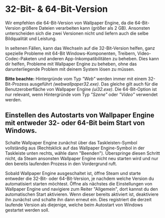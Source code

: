 # 32-Bit- & 64-Bit-Version

Wir empfehlen die 64-Bit-Version von Wallpaper Engine, da die 64-Bit-Version größere Dateien verarbeiten kann (größer als 2 GB). Ansonsten unterscheiden sich die zwei Versionen nicht und liefern auch die selbe Bildqualität und Leistung.

In seltenen Fällen, kann das Wechseln auf die 32-Bit-Version helfen, ganz spezielle Probleme mit 64-Bit Windows-Komponenten, Treibern, Video-Codec-Paketen und anderen App-Inkompatibilitäten zu beheben. Dies kann dir helfen, Probleme mit Wallpaper Engine zu beheben, ohne das darunterliegende Problem mit deinem System lösen zu müssen.

**Bitte beachte:** Hintergründe vom Typ *"Web"* werden immer mit einem 32-Bit-Prozess ausgeführt *(webwallpaper32.exe)*. Das gleiche gilt auch für die Benutzeroberfläche von Wallpaper Engine *(ui32.exe)*. Die 64-Bit-Option ist nur relevant, wenn Hintergründe vom Typ *"Szene"* oder *"Video"* verwendet werden.

## Einstellen des Autostarts von Wallpaper Engine mit entweder 32- oder 64-Bit beim Start von Windows.

Schalte Wallpaper Engine zunächst über das Taskleisten-Symbol vollständig aus (Rechtsklick auf das Wallpaper Engine-Symbol in der Taskleiste unten rechts, wähle dann "Beenden"). Überspringe diesen Schritt nicht, da Steam ansonsten Wallpaper Engine nicht neu starten wird und nur den bereits laufenden Prozess in den Vordergrund ruft.

Sobald Wallpaper Engine ausgeschaltet ist, öffne Steam und starte entweder die 32-Bit- oder 64-Bit-Version, je nachdem welche Version du automatisiert starten möchtest. Öffne als nächstes die Einstellungen von Wallpaper Engine und navigiere zum Reiter "Allgemein", dort kannst du den automatischen Start aktivieren. Wenn dieser bereits aktiviert ist, deaktiviere ihn zunächst und schalte ihn dann erneut ein. Dies registriert die derzeit laufende Version als diejenige, welche beim Autostart von Windows gestartet werden soll.